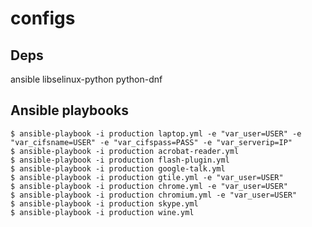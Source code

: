 configs
=======

Deps
----

ansible libselinux-python python-dnf

Ansible playbooks
-----------------

```
$ ansible-playbook -i production laptop.yml -e "var_user=USER" -e "var_cifsname=USER" -e "var_cifspass=PASS" -e "var_serverip=IP"
$ ansible-playbook -i production acrobat-reader.yml
$ ansible-playbook -i production flash-plugin.yml
$ ansible-playbook -i production google-talk.yml
$ ansible-playbook -i production gtile.yml -e "var_user=USER"
$ ansible-playbook -i production chrome.yml -e "var_user=USER"
$ ansible-playbook -i production chromium.yml -e "var_user=USER"
$ ansible-playbook -i production skype.yml
$ ansible-playbook -i production wine.yml
```
